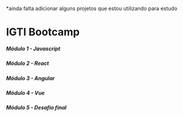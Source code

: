 *ainda falta adicionar alguns projetos que estou utilizando para estudo

# IGTI Bootcamp 

##### Módulo 1 - Javascript 

##### Módulo 2 - React

##### Módulo 3 - Angular

##### Módulo 4 - Vue

##### Módulo 5 - Desafio final